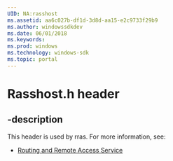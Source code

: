 ```yaml
---
UID: NA:rasshost
ms.assetid: aa6c027b-df1d-3d8d-aa15-e2c9733f29b9
ms.author: windowssdkdev
ms.date: 06/01/2018
ms.keywords: 
ms.prod: windows
ms.technology: windows-sdk
ms.topic: portal
---
```


# Rasshost.h header


## -description


This header is used by rras. For more information, see:

- [Routing and Remote Access Service](../_rras/index.md)
